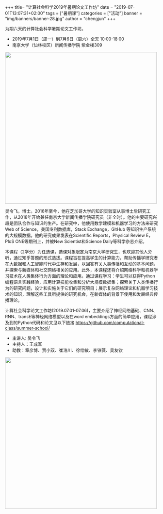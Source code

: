 +++
title= "计算社会科学2019年暑期论文工作坊"
date = "2019-07-01T13:07:31+02:00"
tags = ["暑期课"]
categories = ["活动"]
banner = "img/banners/banner-28.jpg"
author = "chengjun"
+++


为期六天的计算社会科学暑期论文工作坊。

- 2019年7月1日（周一）到7月6日（周六）全天 10:00-18:00
- 南京大学（仙林校区）新闻传播学院 紫金楼309

<img src="/img/blog/camp2019.jpg" width = 500px/>

吴令飞，博士。2016年至今，他在芝加哥大学的知识实验室从事博士后研究工作，从2018年开始兼任南京大学新闻传播学院研究员（非全时）。他的主要研究兴趣是团队合作与知识的生产。在研究中，他使用数学建模和机器学习的方法来研究Web of Science，美国专利数据库，Stack Exchange，GitHub 等知识生产系统的大规模数据。他的研究成果发表在Scientific Reports，Physical Review E，PloS ONE等期刊上，并被New Scientist和Science Daily等科学杂志介绍。

本课程（2学分）为任选课，选课对象限定为南京大学研究生，也欢迎其他人旁听，通过知乎答题的形式选拔。课程旨在提高学生的计算能力，帮助传播学研究者在大数据和人工智能时代中生存和发展，以回答有关人类传播和互动的基本问题，并探索与新媒体和社交网络相关的应用。此外，本课程还将介绍网络科学和机器学习技术在人类集体行为方面的理论和应用。通过课程学习：学生可以获得Python编程语言实践经验，应用计算技能收集和分析大规模数据集；探索关于人类传播行为的研究问题，设计和实施关于它们的研究项目；展示复杂网络理论和机器学习技术的知识，理解这些工具所提供的研究机会，在新媒体的背景下使用和发展经典传播理论。

计算社会科学论文工作坊(2019.07.01-07.06)，主要介绍了神经网络基础、CNN、RNN、transE等神经网络模型以及在word embeddings方面的简单应用，课程涉及到的Python代码和论文见以下链接 https://github.com/computational-class/summer-school/

- 主讲人: 吴令飞
- 主持人：王成军
- 助教：章彦博、贾小双、崔浩川、徐绘敏、李铁薇、吴友钦

<img src="/img/blog/summer2019.jpg" width = 500px/>

